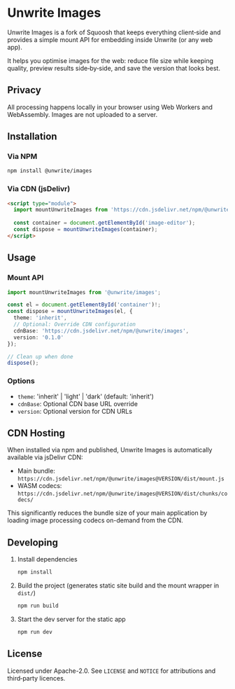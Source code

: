 # Unwrite Images

Unwrite Images is a fork of Squoosh that keeps everything client‑side and provides a simple mount API for embedding inside Unwrite (or any web app).

It helps you optimise images for the web: reduce file size while keeping quality, preview results side‑by‑side, and save the version that looks best.

## Privacy

All processing happens locally in your browser using Web Workers and WebAssembly. Images are not uploaded to a server.

## Installation

### Via NPM
```bash
npm install @unwrite/images
```

### Via CDN (jsDelivr)
```html
<script type="module">
  import mountUnwriteImages from 'https://cdn.jsdelivr.net/npm/@unwrite/images@0.1.0/dist/mount.js';
  
  const container = document.getElementById('image-editor');
  const dispose = mountUnwriteImages(container);
</script>
```

## Usage

### Mount API
```ts
import mountUnwriteImages from '@unwrite/images';

const el = document.getElementById('container')!;
const dispose = mountUnwriteImages(el, { 
  theme: 'inherit',
  // Optional: Override CDN configuration
  cdnBase: 'https://cdn.jsdelivr.net/npm/@unwrite/images',
  version: '0.1.0'
});

// Clean up when done
dispose();
```

### Options

- `theme`: 'inherit' | 'light' | 'dark' (default: 'inherit')
- `cdnBase`: Optional CDN base URL override
- `version`: Optional version for CDN URLs

## CDN Hosting

When installed via npm and published, Unwrite Images is automatically available via jsDelivr CDN:

- Main bundle: `https://cdn.jsdelivr.net/npm/@unwrite/images@VERSION/dist/mount.js`
- WASM codecs: `https://cdn.jsdelivr.net/npm/@unwrite/images@VERSION/dist/chunks/codecs/`

This significantly reduces the bundle size of your main application by loading image processing codecs on-demand from the CDN.

## Developing

1. Install dependencies
   ```sh
   npm install
   ```
2. Build the project (generates static site build and the mount wrapper in `dist/`)
   ```sh
   npm run build
   ```
3. Start the dev server for the static app
   ```sh
   npm run dev
   ```

## License

Licensed under Apache-2.0. See `LICENSE` and `NOTICE` for attributions and third‑party licences.
